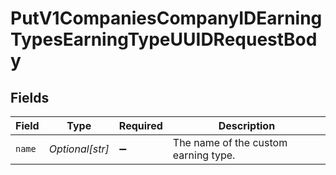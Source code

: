 # PutV1CompaniesCompanyIDEarningTypesEarningTypeUUIDRequestBody


## Fields

| Field                                | Type                                 | Required                             | Description                          |
| ------------------------------------ | ------------------------------------ | ------------------------------------ | ------------------------------------ |
| `name`                               | *Optional[str]*                      | :heavy_minus_sign:                   | The name of the custom earning type. |